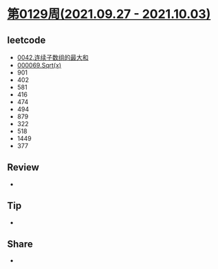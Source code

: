 # [第0129周(2021.09.27 - 2021.10.03)](https://github.com/vjudge/ARTS/blob/master/2021/第0129周.md)

## leetcode
* [0042.连续子数组的最大和](https://github.com/vjudge/leetcode/tree/master/剑指Offer/0042.连续子数组的最大和)
* [000069.Sqrt(x)](https://github.com/vjudge/leetcode/tree/master/000001-000200/000069.Sqrt(x))
* 901
* 402
* 581
* 416
* 474
* 494
* 879
* 322
* 518
* 1449
* 377


## Review
*


## Tip
*


## Share
*
